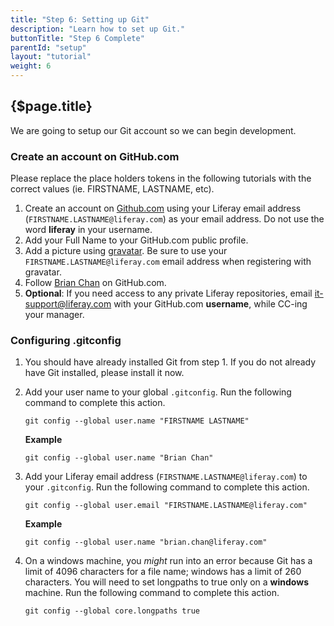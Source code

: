 ```yaml
---
title: "Step 6: Setting up Git"
description: "Learn how to set up Git."
buttonTitle: "Step 6 Complete"
parentId: "setup"
layout: "tutorial"
weight: 6
---
```


## {$page.title}

We are going to setup our Git account so we can begin development.

### Create an account on GitHub.com

Please replace the place holders tokens in the following tutorials with the correct values (ie. FIRSTNAME, LASTNAME, etc).

1. Create an account on [Github.com](https://github.com) using your Liferay email address (```FIRSTNAME.LASTNAME@liferay.com```) as your email address. Do not use the word **liferay** in your username.
2. Add your Full Name to your GitHub.com public profile.
3. Add a picture using [gravatar](https://en.gravatar.com). Be sure to use your ```FIRSTNAME.LASTNAME@liferay.com``` email address when registering with gravatar.
4. Follow [Brian Chan](https://github.com/brianchandotcom) on GitHub.com.
5. **Optional**: If you need access to any private Liferay repositories, email [it-support@liferay.com](it-support@liferay.com) with your GitHub.com **username**, while CC-ing your manager.

### Configuring .gitconfig

1. You should have already installed Git from step 1. If you do not already have Git installed, please install it now.
2. Add your user name to your global ```.gitconfig```. Run the following command to complete this action.
    ```shell
    git config --global user.name "FIRSTNAME LASTNAME"
    ```

    **Example**

    ```shell
    git config --global user.name "Brian Chan"
    ```
3. Add your Liferay email address (```FIRSTNAME.LASTNAME@liferay.com```) to your ```.gitconfig```. Run the following command to complete this action.
    ```shell
    git config --global user.email "FIRSTNAME.LASTNAME@liferay.com"
    ```
    **Example**
    ```shell
    git config --global user.name "brian.chan@liferay.com"
    ```
4. On a windows machine, you *might* run into an error because Git has a limit of 4096 characters for a file name; windows has a limit of 260 characters. You will need to set longpaths to true only on a **windows** machine. Run the following command to complete this action.
    ```shell
    git config --global core.longpaths true
    ```